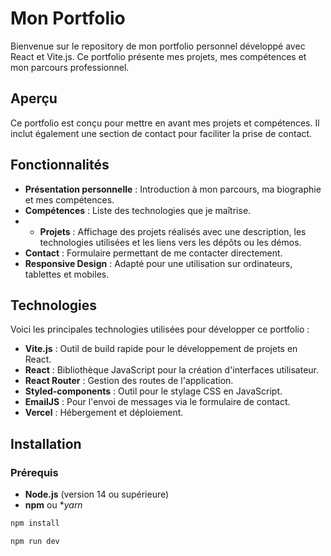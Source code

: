 # Mon Portfolio

Bienvenue sur le repository de mon portfolio personnel développé avec React et Vite.js. Ce portfolio présente mes projets, mes compétences et mon parcours professionnel.

## Aperçu

Ce portfolio est conçu pour mettre en avant mes projets et compétences. Il inclut également une section de contact pour faciliter la prise de contact.

## Fonctionnalités

- **Présentation personnelle** : Introduction à mon parcours, ma biographie et mes compétences.
- **Compétences** : Liste des technologies que je maîtrise.
- - **Projets** : Affichage des projets réalisés avec une description, les technologies utilisées et les liens vers les dépôts ou les démos.
- **Contact** : Formulaire permettant de me contacter directement.
- **Responsive Design** : Adapté pour une utilisation sur ordinateurs, tablettes et mobiles.

## Technologies

Voici les principales technologies utilisées pour développer ce portfolio :

- **Vite.js** : Outil de build rapide pour le développement de projets en React.
- **React** : Bibliothèque JavaScript pour la création d'interfaces utilisateur.
- **React Router** : Gestion des routes de l'application.
- **Styled-components** : Outil pour le stylage CSS en JavaScript.
- **EmailJS** : Pour l'envoi de messages via le formulaire de contact.
- **Vercel** : Hébergement et déploiement.

## Installation

### Prérequis

- **Node.js** (version 14 ou supérieure)
- **npm** ou **yarn*

```bash
npm install 
```
```bash
npm run dev 
```
